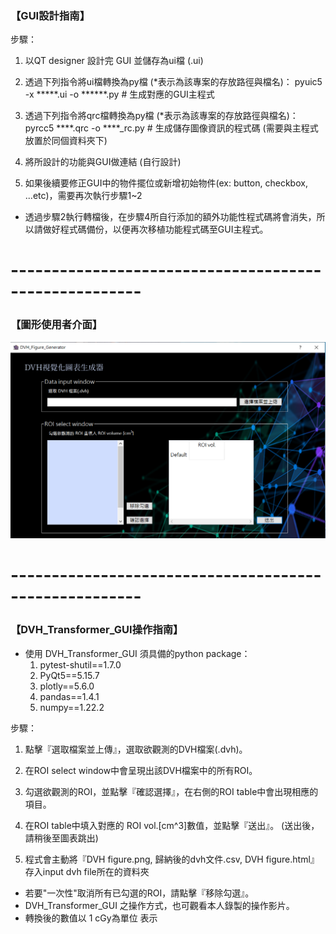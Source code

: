 ### 【GUI設計指南】
步驟：
1. 以QT designer 設計完 GUI 並儲存為ui檔 (.ui)

2. 透過下列指令將ui檔轉換為py檔 (*表示為該專案的存放路徑與檔名)：
	pyuic5 -x *****.ui -o ******.py  # 生成對應的GUI主程式

3. 透過下列指令將qrc檔轉換為py檔 (*表示為該專案的存放路徑與檔名)：
	pyrcc5 ****.qrc -o ****_rc.py # 生成儲存圖像資訊的程式碼 (需要與主程式放置於同個資料夾下)

4. 將所設計的功能與GUI做連結 (自行設計)

5. 如果後續要修正GUI中的物件擺位或新增初始物件(ex: button, checkbox, ...etc)，需要再次執行步驟1~2 
* 透過步驟2執行轉檔後，在步驟4所自行添加的額外功能性程式碼將會消失，所以請做好程式碼備份，以便再次移植功能程式碼至GUI主程式。

# ------------------------------------------------------
### 【圖形使用者介面】

<img src="https://github.com/acceler0916280439/GUI/blob/main/DVH_Transformer_GUI/GUI.PNG" width="700">

# ------------------------------------------------------
### 【DVH_Transformer_GUI操作指南】

* 使用 DVH_Transformer_GUI 須具備的python package：
	1. pytest-shutil==1.7.0
	2. PyQt5==5.15.7
	3. plotly==5.6.0
	4. pandas==1.4.1
	5. numpy==1.22.2

步驟：
1. 點擊『選取檔案並上傳』，選取欲觀測的DVH檔案(.dvh)。

2. 在ROI select window中會呈現出該DVH檔案中的所有ROI。

3. 勾選欲觀測的ROI，並點擊『確認選擇』，在右側的ROI table中會出現相應的項目。

4. 在ROI table中填入對應的 ROI vol.[cm^3]數值，並點擊『送出』。  (送出後，請稍後至圖表跳出)

5. 程式會主動將『DVH figure.png, 歸納後的dvh文件.csv, DVH figure.html』存入input dvh file所在的資料夾

* 若要"一次性"取消所有已勾選的ROI，請點擊『移除勾選』。
* DVH_Transformer_GUI 之操作方式，也可觀看本人錄製的操作影片。
* 轉換後的數值以 1 cGy為單位 表示
